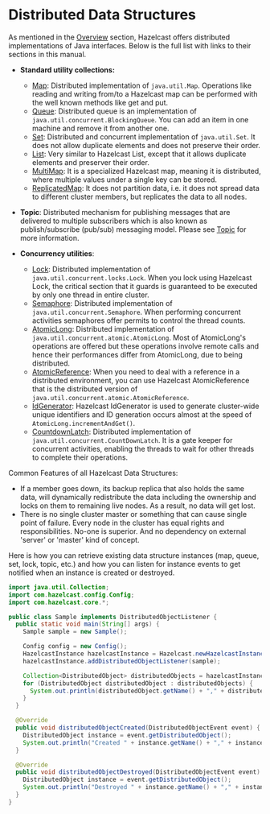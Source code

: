 

# Distributed Data Structures

As mentioned in the [Overview](#hazelcast-overview) section, Hazelcast offers distributed implementations of Java interfaces. Below is the full list with links to their sections in this manual.

- **Standard utility collections:**

	- [Map](#map): Distributed implementation of `java.util.Map`. Operations like reading and writing from/to a Hazelcast map can be performed with the well known methods like get and put.
	- [Queue](#queue): Distributed queue is an implementation of `java.util.concurrent.BlockingQueue`. You can add an item in one machine and remove it from another one.
	- [Set](#set): Distributed and concurrent implementation of `java.util.Set`. It does not allow duplicate elements and does not preserve their order.
	- [List](#list): Very similar to Hazelcast List, except that it allows duplicate elements and preserver their order.
	- [MultiMap](#multimap): It is a specialized Hazelcast map, meaning it is distributed, where multiple values under a single key can be stored.
	- [ReplicatedMap](#replicated-map): It does not partition data, i.e. it does not spread data to different cluster members, but replicates the data to all nodes.
- **Topic**: Distributed mechanism for publishing messages that are delivered to multiple subscribers which is also known as publish/subscribe (pub/sub) messaging model. Please see [Topic](#topic) for more information.
- **Concurrency utilities**:
	- [Lock](#lock): Distributed implementation of `java.util.concurrent.locks.Lock`. When you lock using Hazelcast Lock, the critical section that it guards is guaranteed to be executed by only one thread in entire cluster.
	- [Semaphore](#isemaphore): Distributed implementation of `java.util.concurrent.Semaphore`. When performing concurrent activities semaphores offer permits to control the thread counts.
	- [AtomicLong](#iatomiclong): Distributed implementation of `java.util.concurrent.atomic.AtomicLong`. Most of AtomicLong's operations are offered but these operations involve remote calls and hence their performances differ from AtomicLong, due to being distributed.
	- [AtomicReference](#iatomicreference): When you need to deal with a reference in a distributed environment, you can use Hazelcast AtomicReference that is the distributed version of `java.util.concurrent.atomic.AtomicReference`.
	- [IdGenerator](#idgenerator): Hazelcast IdGenerator is used to generate cluster-wide unique identifiers and ID generation occurs almost at the speed of `AtomicLong.incrementAndGet()`.
	- [CountdownLatch](#icountdownlatch): Distributed implementation of `java.util.concurrent.CountDownLatch`. It is a gate keeper for concurrent activities, enabling the threads to wait for other threads to complete their operations.

Common Features of all Hazelcast Data Structures:


-   If a member goes down, its backup replica that also holds the same data, will dynamically redistribute the data including the ownership and locks on them to remaining live nodes. As a result, no data will get lost.
-   There is no single cluster master or something that can cause single point of failure. Every node in the cluster has equal rights and responsibilities. No-one is superior. And no dependency on external 'server' or 'master' kind of concept.

Here is how you can retrieve existing data structure instances (map, queue, set, lock, topic, etc.) and how you can listen for instance events to get notified when an instance is created or destroyed.

```java
import java.util.Collection;
import com.hazelcast.config.Config;
import com.hazelcast.core.*;

public class Sample implements DistributedObjectListener {
  public static void main(String[] args) {
    Sample sample = new Sample();

    Config config = new Config();
    HazelcastInstance hazelcastInstance = Hazelcast.newHazelcastInstance(config);
    hazelcastInstance.addDistributedObjectListener(sample);

    Collection<DistributedObject> distributedObjects = hazelcastInstance.getDistributedObjects();
    for (DistributedObject distributedObject : distributedObjects) {
      System.out.println(distributedObject.getName() + "," + distributedObject.getId());
    }
  }

  @Override
  public void distributedObjectCreated(DistributedObjectEvent event) {
    DistributedObject instance = event.getDistributedObject();
    System.out.println("Created " + instance.getName() + "," + instance.getId());
  }

  @Override
  public void distributedObjectDestroyed(DistributedObjectEvent event) {
    DistributedObject instance = event.getDistributedObject();
    System.out.println("Destroyed " + instance.getName() + "," + instance.getId());
  }
}
```

